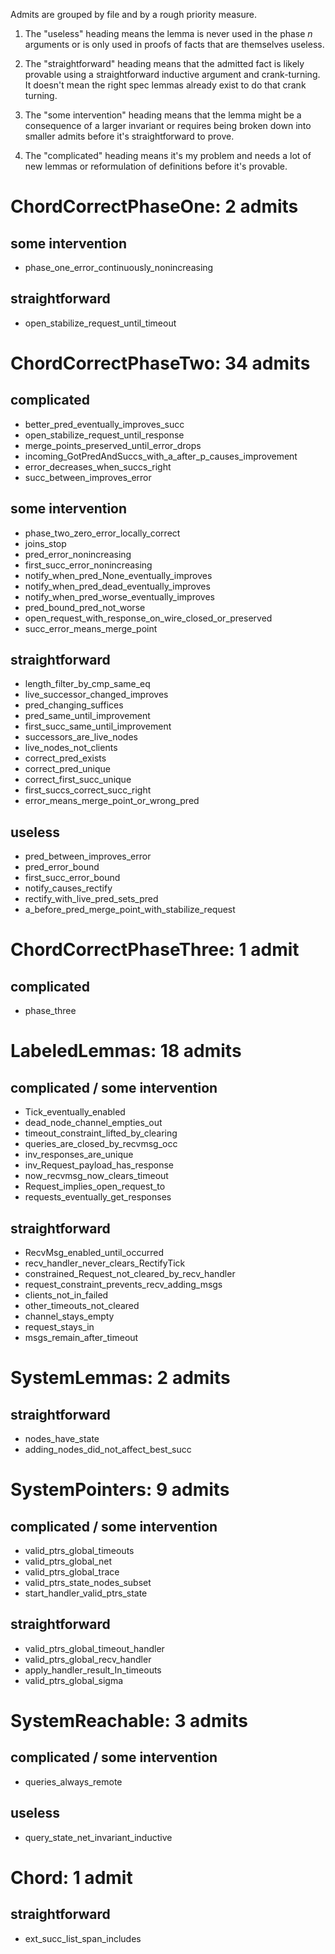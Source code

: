 Admits are grouped by file and by a rough priority measure.

1. The "useless" heading means the lemma is never used in the phase *n*
   arguments or is only used in proofs of facts that are themselves useless.

2. The "straightforward" heading means that the admitted fact is likely provable
   using a straightforward inductive argument and crank-turning. It doesn't mean
   the right spec lemmas already exist to do that crank turning.

3. The "some intervention" heading means that the lemma might be a consequence
   of a larger invariant or requires being broken down into smaller admits
   before it's straightforward to prove.

4. The "complicated" heading means it's my problem and needs a lot of new lemmas
   or reformulation of definitions before it's provable.

# ChordCorrectPhaseOne: 2 admits

## some intervention

- phase_one_error_continuously_nonincreasing

## straightforward

- open_stabilize_request_until_timeout

# ChordCorrectPhaseTwo: 34 admits

## complicated

- better_pred_eventually_improves_succ
- open_stabilize_request_until_response
- merge_points_preserved_until_error_drops
- incoming_GotPredAndSuccs_with_a_after_p_causes_improvement
- error_decreases_when_succs_right
- succ_between_improves_error

## some intervention

- phase_two_zero_error_locally_correct
- joins_stop
- pred_error_nonincreasing
- first_succ_error_nonincreasing
- notify_when_pred_None_eventually_improves
- notify_when_pred_dead_eventually_improves
- notify_when_pred_worse_eventually_improves
- pred_bound_pred_not_worse
- open_request_with_response_on_wire_closed_or_preserved
- succ_error_means_merge_point

## straightforward

- length_filter_by_cmp_same_eq
- live_successor_changed_improves
- pred_changing_suffices
- pred_same_until_improvement
- first_succ_same_until_improvement
- successors_are_live_nodes
- live_nodes_not_clients
- correct_pred_exists
- correct_pred_unique
- correct_first_succ_unique
- first_succs_correct_succ_right
- error_means_merge_point_or_wrong_pred

## useless

- pred_between_improves_error
- pred_error_bound
- first_succ_error_bound
- notify_causes_rectify
- rectify_with_live_pred_sets_pred
- a_before_pred_merge_point_with_stabilize_request

# ChordCorrectPhaseThree: 1 admit

## complicated

- phase_three


# LabeledLemmas: 18 admits

## complicated / some intervention

- Tick_eventually_enabled
- dead_node_channel_empties_out
- timeout_constraint_lifted_by_clearing
- queries_are_closed_by_recvmsg_occ
- inv_responses_are_unique
- inv_Request_payload_has_response
- now_recvmsg_now_clears_timeout
- Request_implies_open_request_to
- requests_eventually_get_responses

## straightforward

- RecvMsg_enabled_until_occurred
- recv_handler_never_clears_RectifyTick
- constrained_Request_not_cleared_by_recv_handler
- request_constraint_prevents_recv_adding_msgs
- clients_not_in_failed
- other_timeouts_not_cleared
- channel_stays_empty
- request_stays_in
- msgs_remain_after_timeout

# SystemLemmas: 2 admits

## straightforward

- nodes_have_state
- adding_nodes_did_not_affect_best_succ

# SystemPointers: 9 admits

## complicated / some intervention

- valid_ptrs_global_timeouts
- valid_ptrs_global_net
- valid_ptrs_global_trace
- valid_ptrs_state_nodes_subset
- start_handler_valid_ptrs_state

## straightforward

- valid_ptrs_global_timeout_handler
- valid_ptrs_global_recv_handler
- apply_handler_result_In_timeouts
- valid_ptrs_global_sigma

# SystemReachable: 3 admits

## complicated / some intervention

- queries_always_remote

## useless

- query_state_net_invariant_inductive

# Chord: 1 admit

## straightforward

- ext_succ_list_span_includes
